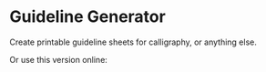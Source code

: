 # Guideline Generator

Create printable guideline sheets for calligraphy, or anything else.

Or use this version online: [](https://jdmce.github.io/guideline/)